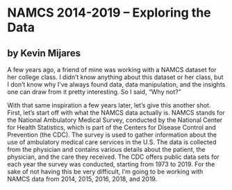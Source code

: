 # NAMCS 2014-2019 – Exploring the Data
## by Kevin Mijares

A few years ago, a friend of mine was working with a NAMCS dataset for her college class. I didn’t know anything about this dataset or her class, but I don’t know why I’ve always found data, data manipulation, and the insights one can draw from it pretty interesting. So I said, “Why not?” 

With that same inspiration a few years later, let’s give this another shot.  First, let’s start off with what the NAMCS data actually is. NAMCS stands for the National Ambulatory Medical Survey, conducted by the National Center for Health Statistics, which is part of the Centers for Disease Control and Prevention (the CDC). The survey is used to gather information about the use of ambulatory medical care services in the U.S. The data is collected from the physician and contains various details about the patient, the physician, and the care they received. The CDC offers public data sets for each year the survey was conducted, starting from 1973 to 2019. For the sake of not having this be very difficult, I’m going to be working with NAMCS data from 2014, 2015, 2016, 2018, and 2019.
